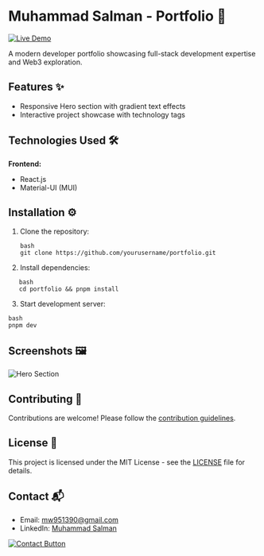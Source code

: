 # Muhammad Salman - Portfolio 🚀

[![Live Demo](https://img.shields.io/badge/demo-live-brightgreen)](https://ahmadgill-portfolio.netlify.app/)

A modern developer portfolio showcasing full-stack development expertise and Web3 exploration.

## Features ✨

- Responsive Hero section with gradient text effects
- Interactive project showcase with technology tags

## Technologies Used 🛠️

**Frontend:**

- React.js
- Material-UI (MUI)

## Installation ⚙️

1. Clone the repository:
   ```
   bash
   git clone https://github.com/yourusername/portfolio.git
   ```
2. Install dependencies:

```
   bash
   cd portfolio && pnpm install
```

3. Start development server:

```
bash
pnpm dev
```

## Screenshots 🖼️

![Hero Section](./screenshots/hero-preview.png)

## Contributing 🤝

Contributions are welcome! Please follow the [contribution guidelines](CONTRIBUTING.md).

## License 📄

This project is licensed under the MIT License - see the [LICENSE](LICENSE) file for details.

## Contact 📬

- Email: [mw951390@gmail.com](mailto:mw951390@gmail.com)
- LinkedIn: [Muhammad Salman](https://www.linkedin.com/in/malik-salman-b53839284/)

[![Contact Button](./src/assets/contact-button.png)](mailto:mw951390@gmail.comm)
